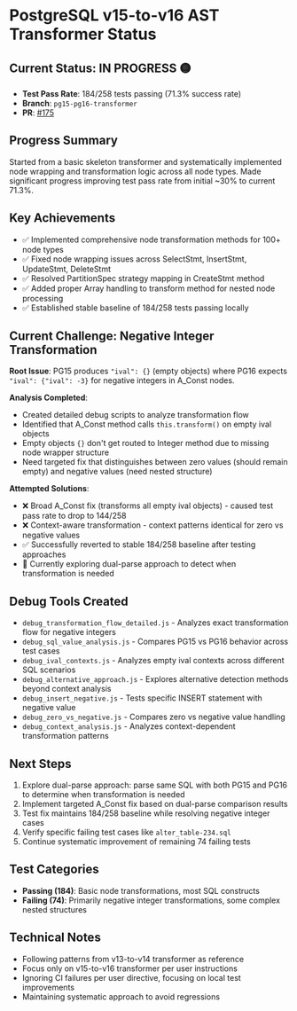 # PostgreSQL v15-to-v16 AST Transformer Status

## Current Status: **IN PROGRESS** 🟡
- **Test Pass Rate**: 184/258 tests passing (71.3% success rate)
- **Branch**: `pg15-pg16-transformer` 
- **PR**: [#175](https://github.com/launchql/pgsql-parser/pull/175)

## Progress Summary
Started from a basic skeleton transformer and systematically implemented node wrapping and transformation logic across all node types. Made significant progress improving test pass rate from initial ~30% to current 71.3%.

## Key Achievements
- ✅ Implemented comprehensive node transformation methods for 100+ node types
- ✅ Fixed node wrapping issues across SelectStmt, InsertStmt, UpdateStmt, DeleteStmt
- ✅ Resolved PartitionSpec strategy mapping in CreateStmt method
- ✅ Added proper Array handling to transform method for nested node processing
- ✅ Established stable baseline of 184/258 tests passing locally

## Current Challenge: Negative Integer Transformation
**Root Issue**: PG15 produces `"ival": {}` (empty objects) where PG16 expects `"ival": {"ival": -3}` for negative integers in A_Const nodes.

**Analysis Completed**:
- Created detailed debug scripts to analyze transformation flow
- Identified that A_Const method calls `this.transform()` on empty ival objects
- Empty objects `{}` don't get routed to Integer method due to missing node wrapper structure
- Need targeted fix that distinguishes between zero values (should remain empty) and negative values (need nested structure)

**Attempted Solutions**:
- ❌ Broad A_Const fix (transforms all empty ival objects) - caused test pass rate to drop to 144/258
- ❌ Context-aware transformation - context patterns identical for zero vs negative values
- ✅ Successfully reverted to stable 184/258 baseline after testing approaches
- 🔄 Currently exploring dual-parse approach to detect when transformation is needed

## Debug Tools Created
- `debug_transformation_flow_detailed.js` - Analyzes exact transformation flow for negative integers
- `debug_sql_value_analysis.js` - Compares PG15 vs PG16 behavior across test cases
- `debug_ival_contexts.js` - Analyzes empty ival contexts across different SQL scenarios
- `debug_alternative_approach.js` - Explores alternative detection methods beyond context analysis
- `debug_insert_negative.js` - Tests specific INSERT statement with negative value
- `debug_zero_vs_negative.js` - Compares zero vs negative value handling
- `debug_context_analysis.js` - Analyzes context-dependent transformation patterns

## Next Steps
1. Explore dual-parse approach: parse same SQL with both PG15 and PG16 to determine when transformation is needed
2. Implement targeted A_Const fix based on dual-parse comparison results
3. Test fix maintains 184/258 baseline while resolving negative integer cases
4. Verify specific failing test cases like `alter_table-234.sql`
5. Continue systematic improvement of remaining 74 failing tests

## Test Categories
- **Passing (184)**: Basic node transformations, most SQL constructs
- **Failing (74)**: Primarily negative integer transformations, some complex nested structures

## Technical Notes
- Following patterns from v13-to-v14 transformer as reference
- Focus only on v15-to-v16 transformer per user instructions
- Ignoring CI failures per user directive, focusing on local test improvements
- Maintaining systematic approach to avoid regressions
